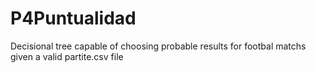 # P4Puntualidad
Decisional tree capable of choosing probable results for footbal matchs given a valid partite.csv file
